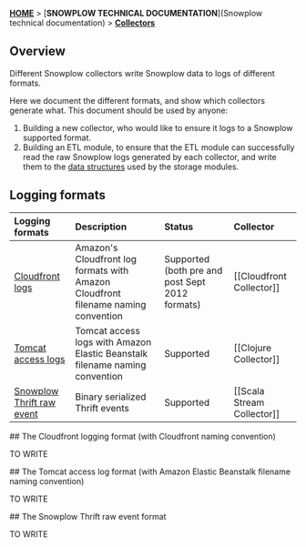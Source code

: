 [**HOME**](Home) > [**SNOWPLOW TECHNICAL DOCUMENTATION**](Snowplow technical documentation) > [**Collectors**](collectors)

## Overview

Different Snowplow collectors write Snowplow data to logs of different formats.

Here we document the different formats, and show which collectors generate what. This document should be used by anyone:

1. Building a new collector, who would like to ensure it logs to a Snowplow supported format.
2. Building an ETL module, to ensure that the ETL module can successfully read the raw Snowplow logs generated by each collector, and write them to the [data structures](canonical-data-structure) used by the storage modules.

## Logging formats

| **Logging formats**                   | **Description**                                 | **Status** | **Collector** |
|:--------------------------------------|:------------------------------------------------|:-----------|:--------------|
| [Cloudfront logs](#cloudfront)        | Amazon's Cloudfront log formats with Amazon Cloudfront filename naming convention | Supported (both pre and post Sept 2012 formats) | [[Cloudfront Collector]] |
| [Tomcat access logs](#tomcat)         | Tomcat access logs with Amazon Elastic Beanstalk filename naming convention | Supported | [[Clojure Collector]] |
| [Snowplow Thrift raw event](#thrift) | Binary serialized Thrift events | Supported | [[Scala Stream Collector]] |

<a name="cloudfront" />
## The Cloudfront logging format (with Cloudfront naming convention)

TO WRITE

<a name="tomcat" />
## The Tomcat access log format (with Amazon Elastic Beanstalk filename naming convention)

TO WRITE

<a name="thrift" />
## The Snowplow Thrift raw event format

TO WRITE
